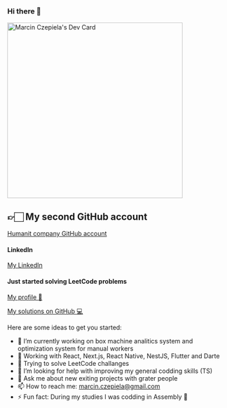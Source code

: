 ### Hi there 👋

<a href="https://app.daily.dev/CzepiMM"><img src="https://api.daily.dev/devcards/c6fb039614804b759d0a9e197b10c33f.png?r=6f0" width="400" alt="Marcin Czepiela's Dev Card"/></a>

## 👉🏻 My second GitHub account
[Humanit company GitHub account](https://github.com/marcinczepielahumanit)

#### LinkedIn
[My LinkedIn](https://www.linkedin.com/in/marcin-czepiela-9353ba198/)

#### Just started solving LeetCode problems
[My profile 🥇](https://leetcode.com/CzepiMM/)

[My solutions on GitHub 💻](https://github.com/CzepiM200/algorithms-solving)

Here are some ideas to get you started:
- 🔭 I’m currently working on box machine analitics system and optimization system for manual workers
- 🌱 Working with React, Next.js, React Native, NestJS, Flutter and Darte
- 🥇 Trying to solve LeetCode challanges
- 🤔 I’m looking for help with improving my general codding skills (TS)
- 💬 Ask me about new exiting projects with grater people 
- 📫 How to reach me: marcin.czepiela@gmail.com
- ⚡ Fun fact: During my studies I was codding in Assembly 🤮

